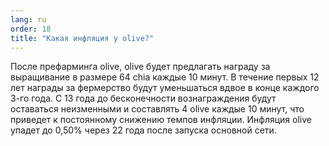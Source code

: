 ```yaml
---
lang: ru
order: 18
title: "Какая инфляция у olive?"
---
```


После префарминга olive, olive будет предлагать награду за выращивание в размере 64 сhia каждые 10 минут. В течение первых 12 лет награды за фермерство будут уменьшаться вдвое в конце каждого 3-го года. С 13 года до бесконечности вознаграждения будут оставаться неизменными и составлять 4 olive каждые 10 минут, что приведет к постоянному снижению темпов инфляции. Инфляция olive упадет до 0,50% через 22 года после запуска основной сети.

